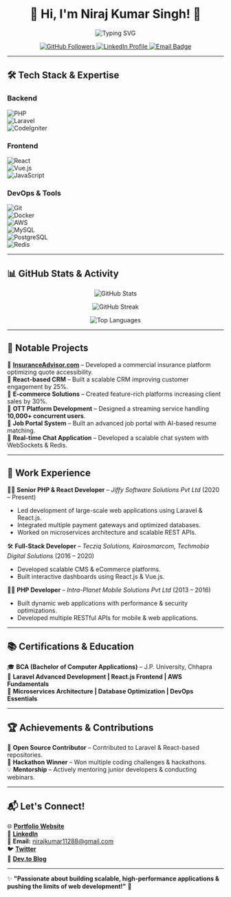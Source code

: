 <h1 align="center">🚀 Hi, I'm Niraj Kumar Singh! 👋</h1>

<p align="center">
  <img src="https://readme-typing-svg.herokuapp.com?font=Fira+Code&duration=4000&pause=1000&color=F7A41D&center=true&vCenter=true&width=500&lines=Senior+PHP+%26+React+Developer;10%2B+Years+of+Experience;Building+Scalable+%26+High-Performance+Apps;Expert+in+Laravel%2C+CodeIgniter%2C+React.js" alt="Typing SVG" />
</p>

<p align="center">
  <a href="https://github.com/nirajkrsingh">
    <img src="https://img.shields.io/github/followers/nirajkrsingh?style=social" alt="GitHub Followers" />
  </a>
  <a href="https://linkedin.com/in/niraj-kumar-singh-1309b3a6/">
    <img src="https://img.shields.io/badge/LinkedIn-Niraj%20Kumar%20Singh-blue?style=flat&logo=linkedin" alt="LinkedIn Profile" />
  </a>
  <a href="mailto:nirajkumar11288@gmail.com">
    <img src="https://img.shields.io/badge/Email-nirajkumar11288%40gmail.com-red?style=flat&logo=gmail" alt="Email Badge" />
  </a>
</p>

---

## 🛠 **Tech Stack & Expertise**  

### **Backend**  
![PHP](https://img.shields.io/badge/-PHP-777BB4?style=flat&logo=php&logoColor=white)  
![Laravel](https://img.shields.io/badge/-Laravel-FF2D20?style=flat&logo=laravel&logoColor=white)  
![CodeIgniter](https://img.shields.io/badge/-CodeIgniter-EF4223?style=flat&logo=codeigniter&logoColor=white)  

### **Frontend**  
![React](https://img.shields.io/badge/-React-61DAFB?style=flat&logo=react&logoColor=white)  
![Vue.js](https://img.shields.io/badge/-Vue.js-4FC08D?style=flat&logo=vue.js&logoColor=white)  
![JavaScript](https://img.shields.io/badge/-JavaScript-F7DF1E?style=flat&logo=javascript&logoColor=black)  

### **DevOps & Tools**  
![Git](https://img.shields.io/badge/-Git-F05032?style=flat&logo=git&logoColor=white)  
![Docker](https://img.shields.io/badge/-Docker-2496ED?style=flat&logo=docker&logoColor=white)  
![AWS](https://img.shields.io/badge/-AWS-232F3E?style=flat&logo=amazon-aws&logoColor=white)  
![MySQL](https://img.shields.io/badge/-MySQL-4479A1?style=flat&logo=mysql&logoColor=white)  
![PostgreSQL](https://img.shields.io/badge/-PostgreSQL-336791?style=flat&logo=postgresql&logoColor=white)  
![Redis](https://img.shields.io/badge/-Redis-DC382D?style=flat&logo=redis&logoColor=white)  

---

## 📊 **GitHub Stats & Activity**  

<p align="center">
  <img src="https://github-readme-stats.vercel.app/api?username=nirajkrsingh&show_icons=true&theme=radical" alt="GitHub Stats" />
</p>

<p align="center">
  <img src="https://github-readme-streak-stats.herokuapp.com/?user=nirajkrsingh&theme=dark" alt="GitHub Streak" />
</p>

<p align="center">
  <img src="https://github-readme-stats.vercel.app/api/top-langs/?username=nirajkrsingh&layout=compact&theme=radical" alt="Top Languages" />
</p>

---

## 🌟 **Notable Projects**  

🔹 **[InsuranceAdvisor.com](#)** – Developed a commercial insurance platform optimizing quote accessibility.  
🔹 **React-based CRM** – Built a scalable CRM improving customer engagement by 25%.  
🔹 **E-commerce Solutions** – Created feature-rich platforms increasing client sales by 30%.  
🔹 **OTT Platform Development** – Designed a streaming service handling **10,000+ concurrent users**.  
🔹 **Job Portal System** – Built an advanced job portal with AI-based resume matching.  
🔹 **Real-time Chat Application** – Developed a scalable chat system with WebSockets & Redis.  

---

## 🎯 **Work Experience**  

🧑‍💻 **Senior PHP & React Developer** – *Jiffy Software Solutions Pvt Ltd* (2020 – Present)  
- Led development of large-scale web applications using Laravel & React.js.  
- Integrated multiple payment gateways and optimized databases.  
- Worked on microservices architecture and scalable REST APIs.  

🛠 **Full-Stack Developer** – *Tecziq Solutions, Kairosmarcom, Techmobia Digital Solutions* (2016 – 2020)  
- Developed scalable CMS & eCommerce platforms.  
- Built interactive dashboards using React.js & Vue.js.  

👨‍💻 **PHP Developer** – *Intra-Planet Mobile Solutions Pvt Ltd* (2013 – 2016)  
- Built dynamic web applications with performance & security optimizations.  
- Developed multiple RESTful APIs for mobile & web applications.  

---

## 📚 **Certifications & Education**  

🎓 **BCA (Bachelor of Computer Applications)** – J.P. University, Chhapra  
📜 **Laravel Advanced Development | React.js Frontend | AWS Fundamentals**  
📜 **Microservices Architecture | Database Optimization | DevOps Essentials**  

---

## 🏆 **Achievements & Contributions**  

🏅 **Open Source Contributor** – Contributed to Laravel & React-based repositories.  
🚀 **Hackathon Winner** – Won multiple coding challenges & hackathons.  
💡 **Mentorship** – Actively mentoring junior developers & conducting webinars.  

---

## 📬 **Let's Connect!**  

🌐 **[Portfolio Website](#)**  
💼 **[LinkedIn](https://www.linkedin.com/in/niraj-kumar-singh-1309b3a6/)**  
📧 **Email:** nirajkumar11288@gmail.com  
🐦 **[Twitter](https://twitter.com/nirajkrsingh)**  
🚀 **[Dev.to Blog](https://dev.to/nirajkrsingh)**  

---

✨ **"Passionate about building scalable, high-performance applications & pushing the limits of web development!"** 🚀
